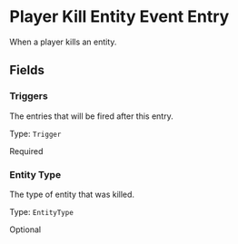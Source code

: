 # Player Kill Entity Event Entry

When a player kills an entity.

## Fields


### Triggers
The entries that will be fired after this entry.

Type: `Trigger`

Required

### Entity Type
The type of entity that was killed.

Type: `EntityType`

Optional
